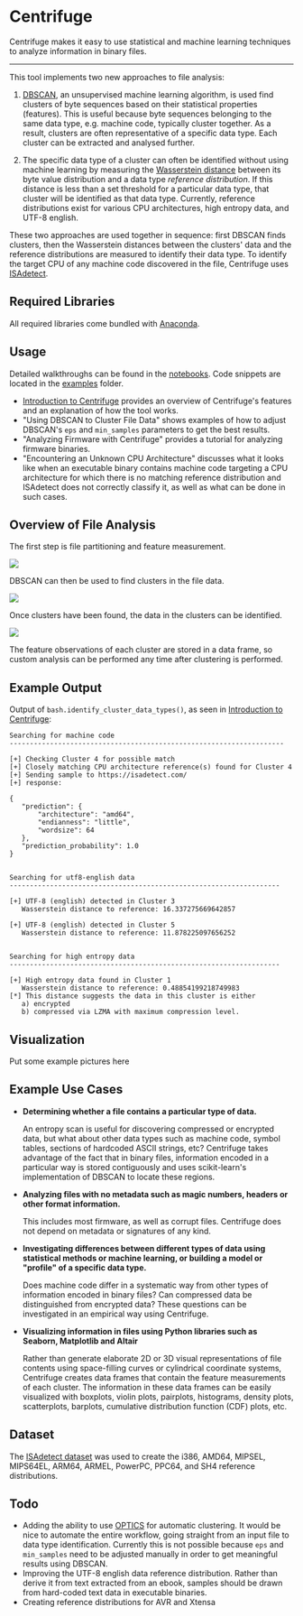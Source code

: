 # Centrifuge

Centrifuge makes it easy to use statistical and machine learning techniques to analyze information in binary files.

<hr>

This tool implements two new approaches to file analysis:

1. [DBSCAN](https://scikit-learn.org/stable/modules/generated/sklearn.cluster.DBSCAN.html), an unsupervised machine learning algorithm, is used find clusters of byte sequences based on their statistical properties (features). This is useful because byte sequences belonging to the same data type, e.g. machine code, typically cluster together. As a result, clusters are often representative of a specific data type. Each cluster can be extracted and analysed further. 

2. The specific data type of a cluster can often be identified without using machine learning by measuring the [Wasserstein distance](https://docs.scipy.org/doc/scipy/reference/generated/scipy.stats.wasserstein_distance.html) between its byte value distribution and a data type *reference distribution*. If this distance is less than a set threshold for a particular data type, that cluster will be identified as that data type. Currently, reference distributions exist for various CPU architectures, high entropy data, and UTF-8 english.

These two approaches are used together in sequence: first DBSCAN finds clusters, then the Wasserstein distances between the clusters' data and the reference distributions are measured to identify their data type. To identify the target CPU of any machine code discovered in the file, Centrifuge uses [ISAdetect](https://github.com/kairis/isadetect).

## Required Libraries

All required libraries come bundled with [Anaconda](https://www.anaconda.com/products/individual).

## Usage

Detailed walkthroughs can be found in the [notebooks](https://github.com/BinaryResearch/centrifuge/tree/master/notebooks). Code snippets are located in the [examples](https://github.com/BinaryResearch/centrifuge/tree/master/examples) folder.

- [Introduction to Centrifuge](https://github.com/BinaryResearch/centrifuge/blob/master/notebooks/Introduction%20to%20Centrifuge.ipynb) provides an overview of Centrifuge's features and an explanation of how the tool works.
- "Using DBSCAN to Cluster File Data" shows examples of how to adjust DBSCAN's `eps` and `min_samples` parameters to get the best results.
- "Analyzing Firmware with Centrifuge" provides a tutorial for analyzing firmware binaries.
- "Encountering an Unknown CPU Architecture" discusses what it looks like when an executable binary contains machine code targeting a CPU architecture for which there is no matching reference distribution and ISAdetect does not correctly classify it, as well as what can be done in such cases.

 ## Overview of File Analysis
 
 The first step is file partitioning and feature measurement.
 
 <img src="https://raw.githubusercontent.com/BinaryResearch/centrifuge/master/images/approach.png?token=AM7X622PSZO3UVI6DZ4JILK7IHSBW" />
 
 DBSCAN can then be used to find clusters in the file data.
 
 <img src="https://raw.githubusercontent.com/BinaryResearch/centrifuge/master/images/approach_2.png?token=AM7X624YYAWKFS5HVS2EQ327IHSLS" />
 
 Once clusters have been found, the data in the clusters can be identified.
 
 <img src="https://raw.githubusercontent.com/BinaryResearch/centrifuge/master/images/approach_3.png?token=AM7X624EPDWHMCO3XOMHHQ27IHSPA" />
 
The feature observations of each cluster are stored in a data frame, so custom analysis can be performed any time after clustering is performed.
 
 ## Example Output
 
Output of `bash.identify_cluster_data_types()`, as seen in  [Introduction to Centrifuge](https://github.com/BinaryResearch/centrifuge/blob/master/notebooks/Introduction%20to%20Centrifuge.ipynb):
 
 ```
 Searching for machine code
--------------------------------------------------------------------

[+] Checking Cluster 4 for possible match
[+] Closely matching CPU architecture reference(s) found for Cluster 4
[+] Sending sample to https://isadetect.com/
[+] response:

{
    "prediction": {
        "architecture": "amd64",
        "endianness": "little",
        "wordsize": 64
    },
    "prediction_probability": 1.0
}


Searching for utf8-english data
-------------------------------------------------------------------

[+] UTF-8 (english) detected in Cluster 3
    Wasserstein distance to reference: 16.337275669642857

[+] UTF-8 (english) detected in Cluster 5
    Wasserstein distance to reference: 11.878225097656252


Searching for high entropy data
-------------------------------------------------------------------

[+] High entropy data found in Cluster 1
    Wasserstein distance to reference: 0.48854199218749983
[*] This distance suggests the data in this cluster is either
    a) encrypted
    b) compressed via LZMA with maximum compression level.
 ```

## Visualization 

Put some example pictures here

## Example Use Cases

 - **Determining whether a file contains a particular type of data.**
   
   An entropy scan is useful for discovering compressed or encrypted data, but what about other data types such as machine code, symbol tables, sections of hardcoded ASCII strings, etc? Centrifuge takes advantage of the fact that in binary files, information encoded in a particular way is stored contiguously and uses scikit-learn's implementation of DBSCAN to locate these regions.
 - **Analyzing files with no metadata such as magic numbers, headers or other format information.**
  
   This includes most firmware, as well as corrupt files. Centrifuge does not depend on metadata or signatures of any kind.
 - **Investigating differences between different types of data using statistical methods or machine learning, or building a model or "profile" of a specific data type.**
  
   Does machine code differ in a systematic way from other types of information encoded in binary files? Can compressed data be distinguished from encrypted data? These questions can be investigated in an empirical way using Centrifuge.
 - **Visualizing information in files using Python libraries such as Seaborn, Matplotlib and Altair**
  
   Rather than generate elaborate 2D or 3D visual representations of file contents using space-filling curves or cylindrical coordinate systems, Centrifuge creates data frames that contain the feature measurements of each cluster. The information in these data frames can be easily visualized with boxplots, violin plots, pairplots, histograms, density plots, scatterplots, barplots, cumulative distribution function (CDF) plots, etc.

## Dataset

The [ISAdetect dataset](https://etsin.fairdata.fi/dataset/9f6203f5-2360-426f-b9df-052f3f936ed2/data) was used to create the i386, AMD64, MIPSEL, MIPS64EL, ARM64, ARMEL, PowerPC, PPC64, and SH4 reference distributions.

## Todo

 - Adding the ability to use [OPTICS](https://scikit-learn.org/stable/modules/generated/sklearn.cluster.OPTICS.html#sklearn.cluster.OPTICS) for automatic clustering. It would be nice to automate the entire workflow, going straight from an input file to data type identification. Currently this is not possible because `eps` and `min_samples` need to be adjusted manually in order to get meaningful results using DBSCAN.
 - Improving the UTF-8 english data reference distribution. Rather than derive it from text extracted from an ebook, samples should be drawn from hard-coded text data in executable binaries.
 - Creating reference distributions for AVR and Xtensa
